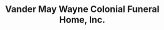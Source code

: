 ---
title: "Vander May Wayne Colonial Funeral Home, Inc."
url: /wayne/vander-may-wayne-colonial-funeral-home-inc/
shop: Bestattungen
---